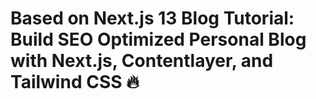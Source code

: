 # Based on Next.js 13 Blog Tutorial: Build SEO Optimized Personal Blog with Next.js, Contentlayer, and Tailwind CSS 🔥
